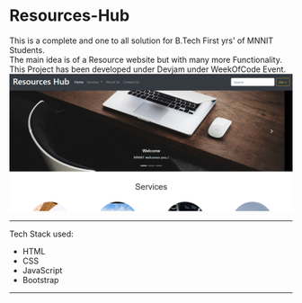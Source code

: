 # Resources-Hub
This is a complete and one to all solution for B.Tech First yrs' of MNNIT Students.<br>
The main idea is of a Resource website but with many more Functionality.<br>
This Project has been developed under Devjam under WeekOfCode Event. 
<img src="Screenshot 2022-10-14 210857.png">
<hr>
Tech Stack used: <br>
<ul>
<li>HTML</li>
<li>CSS</li>
<li>JavaScript</li>
<li>Bootstrap</li>
</ul>
<hr>

                
